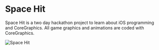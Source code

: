 # Space Hit

Space Hit is a two day hackathon project to learn about iOS programming and CoreGraphics. All game graphics and animations are coded with CoreGraphics.

![Space Hit](https://raw.github.com/baris/SpaceHit/master/spacehit.png)


